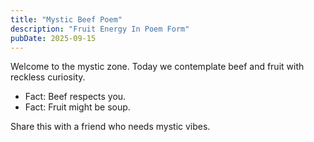 ```yaml
---
title: "Mystic Beef Poem"
description: "Fruit Energy In Poem Form"
pubDate: 2025-09-15
---
```

Welcome to the mystic zone. Today we contemplate beef and fruit with reckless curiosity.

- Fact: Beef respects you.
- Fact: Fruit might be soup.

Share this with a friend who needs mystic vibes.
